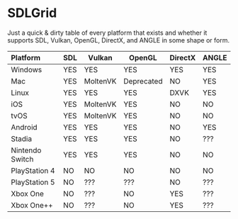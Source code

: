 # SDLGrid
Just a quick & dirty table of every platform that exists and whether it supports SDL, Vulkan, OpenGL, DirectX, and ANGLE in some shape or form.


| Platform        |  SDL      | Vulkan         | OpenGL        | DirectX | ANGLE |
|:----------------|-----------|----------------|---------------|---------|-------|
| Windows         | YES       | YES            | YES           | YES     | YES   |
| Mac             | YES       | MoltenVK       | Deprecated    | NO      | YES   |
| Linux           | YES       | YES            | YES           | DXVK    | YES   |
| iOS             | YES       | MoltenVK       | YES           | NO      | NO    |
| tvOS            | YES       | MoltenVK       | YES           | NO      | NO    |
| Android         | YES       | YES            | YES           | NO      | YES   |
| Stadia          | YES       | YES            | YES           | NO      | ???   |
| Nintendo Switch | YES       | YES            | YES           | NO      | NO    |
| PlayStation 4   | NO        | NO             | NO            | NO      | NO    |
| PlayStation 5   | NO        | ???            | ???           | NO      | ???   |
| Xbox One        | NO        | ???            | NO            | YES     | ???   |
| Xbox One++      | NO        | ???            | NO            | YES     | ???   |
